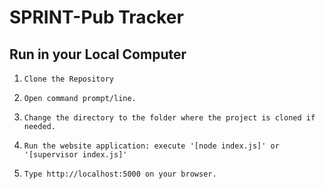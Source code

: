 # SPRINT-Pub Tracker

## Run in your Local Computer

1.     Clone the Repository 
2.     Open command prompt/line.
3.     Change the directory to the folder where the project is cloned if needed.
4.     Run the website application: execute '[node index.js]' or '[supervisor index.js]'
5.     Type http://localhost:5000 on your browser.
	
